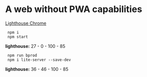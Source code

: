 A web without PWA capabilities
==============================

[Lighthouse Chrome](https://lighthouse.google.com/webstore/detail/lighthouse/blipmdconlkpinefehnmjammfjpmpbjk?hl=es)

````
 npm i
 npm start
````

**lighthouse:** 27 - 0 - 100 - 85

````
 npm run bprod
 npm i lite-server --save-dev
 ````

**lighthouse:** 36 - 46 - 100 - 85



